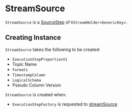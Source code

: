 # StreamSource

`StreamSource` is a [SourceStep](SourceStep.md) of `KStreamHolder<GenericKey>`.

## Creating Instance

`StreamSource` takes the following to be created:

* <span id="props"> `ExecutionStepPropertiesV1`
* <span id="topicName"> Topic Name
* <span id="formats"> `Formats`
* <span id="timestampColumn"> `TimestampColumn`
* <span id="sourceSchema"> `LogicalSchema`
* <span id="pseudoColumnVersion"> Pseudo Column Version

`StreamSource` is created when:

* `ExecutionStepFactory` is requested to [streamSource](ExecutionStepFactory.md#streamSource)
